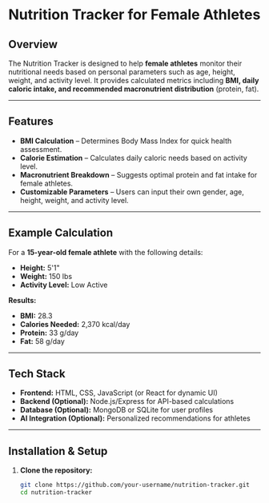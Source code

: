 # Nutrition Tracker for Female Athletes

## Overview
The Nutrition Tracker is designed to help **female athletes** monitor their nutritional needs based on personal parameters such as age, height, weight, and activity level. It provides calculated metrics including **BMI, daily caloric intake, and recommended macronutrient distribution** (protein, fat).

---

## Features
- **BMI Calculation** – Determines Body Mass Index for quick health assessment.
- **Calorie Estimation** – Calculates daily caloric needs based on activity level.
- **Macronutrient Breakdown** – Suggests optimal protein and fat intake for female athletes.
- **Customizable Parameters** – Users can input their own gender, age, height, weight, and activity level.

---

## Example Calculation
For a **15-year-old female athlete** with the following details:
- **Height:** 5'1"
- **Weight:** 150 lbs
- **Activity Level:** Low Active

**Results:**
- **BMI:** 28.3
- **Calories Needed:** 2,370 kcal/day
- **Protein:** 33 g/day
- **Fat:** 58 g/day

---

## Tech Stack
- **Frontend:** HTML, CSS, JavaScript (or React for dynamic UI)
- **Backend (Optional):** Node.js/Express for API-based calculations
- **Database (Optional):** MongoDB or SQLite for user profiles
- **AI Integration (Optional):** Personalized recommendations for athletes

---

## Installation & Setup
1. **Clone the repository:**
   ```bash
   git clone https://github.com/your-username/nutrition-tracker.git
   cd nutrition-tracker
